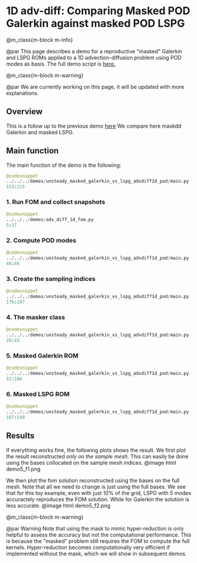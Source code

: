 
# 1D adv-diff: Comparing Masked POD Galerkin against masked POD LSPG


@m_class{m-block m-info}

@par
This page describes a demo for a reproductive "masked" Galerkin and LSPG ROMs
applied to a 1D advection-diffusion problem using POD modes as basis.
The full demo script is [here.](https://github.com/Pressio/pressio4py/blob/master/demos/unsteady_masked_galerkin_vs_lspg_advdiff1d_pod/main.py)

@m_class{m-block m-warning}

@par We are currently working on this page, it will be updated with more explanations.


## Overview
This is a follow up to the previous demo [here](./md_pages_demos_demo4.html)
We compare here maskdd Galerkin and masked LSPG.


## Main function
The main function of the demo is the following:
```py
@codesnippet
../../../demos/unsteady_masked_galerkin_vs_lspg_advdiff1d_pod/main.py
153:215
```

### 1. Run FOM and collect snapshots
```py
@codesnippet
../../../demos/adv_diff_1d_fom.py
5:17
```

### 2. Compute POD modes
```py
@codesnippet
../../../demos/unsteady_masked_galerkin_vs_lspg_advdiff1d_pod/main.py
46:49
```

### 3. Create the sampling indices
```py
@codesnippet
../../../demos/unsteady_masked_galerkin_vs_lspg_advdiff1d_pod/main.py
176:197
```

### 4. The masker class
```py
@codesnippet
../../../demos/unsteady_masked_galerkin_vs_lspg_advdiff1d_pod/main.py
28:43
```

### 5. Masked Galerkin ROM
```py
@codesnippet
../../../demos/unsteady_masked_galerkin_vs_lspg_advdiff1d_pod/main.py
52:104
```

### 6. Masked LSPG ROM
```py
@codesnippet
../../../demos/unsteady_masked_galerkin_vs_lspg_advdiff1d_pod/main.py
107:149
```

## Results
If everything works fine, the following plots shows the result.
We first plot the result reconstructed *only on the sample mesh*.
This can easily be done using the bases collocated on the sample mesh indices.
@image html demo5_f1.png

We then plot the fom solution reconstructed using the bases on the full mesh.
Note that all we need to change is just using the full bases.
We see that for this toy example, even with just 10% of the grid, LSPG
with 5 modes accuractely reproduces the FOM solution.
While for Galerkin the solution is less accurate.
@image html demo5_f2.png


@m_class{m-block m-warning}

@par Warning
Note that using the mask to mimic hyper-reduction is
only helpful to assess the accuracy but not the computational performance.
This is because the "masked" problem still requires the FOM
to compute the full kernels. Hyper-reduction becomes computationally
very efficient if implemented without the mask,
which we will show in subsequent demos.
